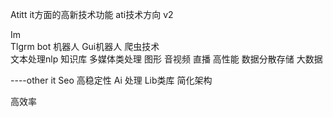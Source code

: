 Atitt it方面的高新技术功能  ati技术方向 v2


Im  
Tlgrm bot 机器人
Gui机器人  爬虫技术  
文本处理nlp 知识库 
多媒体类处理  图形  音视频 直播
高性能  数据分散存储  大数据


----other it 
Seo
高稳定性
Ai  处理 
Lib类库
简化架构






高效率




